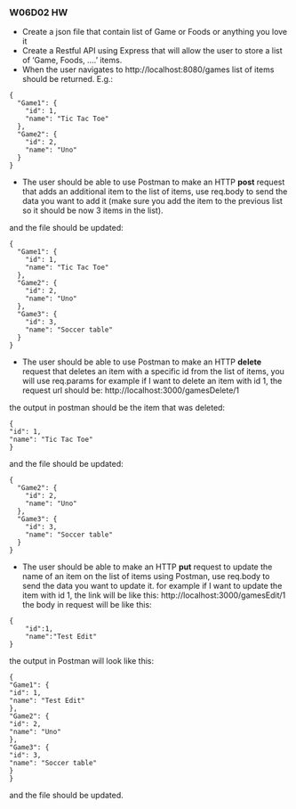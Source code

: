 ### W06D02 HW
* Create a json file that contain list of Game or Foods or anything you love it
* Create a Restful API using Express that will allow the user to store a list of
‘Game, Foods, ....’ items.
* When the user navigates to http://localhost:8080/games list of items should be returned. E.g.:

```
{
  "Game1": {
    "id": 1,
    "name": "Tic Tac Toe"
  },
  "Game2": {
    "id": 2,
    "name": "Uno"
  }
}
```

* The user should be able to use Postman to make an HTTP **post** request that adds an additional item to the list of items, use req.body to send the data you want to add it (make sure you add the item to the previous list so it should be now 3 items in the list).

and the file should be updated:
```
{
  "Game1": {
    "id": 1,
    "name": "Tic Tac Toe"
  },
  "Game2": {
    "id": 2,
    "name": "Uno"
  },
  "Game3": {
    "id": 3,
    "name": "Soccer table"
  }
}
```

* The user should be able to use Postman to make an HTTP **delete** request that deletes an item with a specific id from the list of items, you will use req.params
for example if I want to delete an item with id 1, the request url should be: http://localhost:3000/gamesDelete/1

the output in postman should be the item that was deleted:
```
{
"id": 1,
"name": "Tic Tac Toe"
}
```
and the file should be updated:
```
{
  "Game2": {
    "id": 2,
    "name": "Uno"
  },
  "Game3": {
    "id": 3,
    "name": "Soccer table"
  }
}
```

* The user should be able to make an HTTP **put** request to update the name of an item on the list of items using Postman, use req.body to send the data you want to update it.
for example if I want to update the item with id 1, the link will be like this: http://localhost:3000/gamesEdit/1
the body in request will be like this:
```
{
    "id":1,
    "name":"Test Edit"
}
```
the output in Postman will look like this:
``` 
{
"Game1": {
"id": 1,
"name": "Test Edit"
},
"Game2": {
"id": 2,
"name": "Uno"
},
"Game3": {
"id": 3,
"name": "Soccer table"
}
}
```
and the file should be updated.